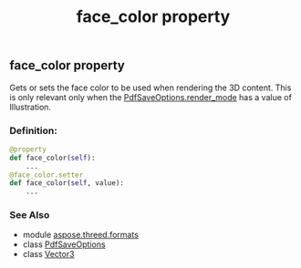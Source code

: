 ﻿---
title: face_color property
second_title: Aspose.3D for Python via .NET API References
description: 
type: docs
weight: 70
url: /python-net/aspose.threed.formats/pdfsaveoptions/face_color/
is_root: false
---

## face_color property


Gets or sets the face color to be used  when rendering the 3D content. 
This is only relevant only when the [PdfSaveOptions.render_mode](/3d/python-net/aspose.threed.formats/pdfsaveoptions#render_mode) has a value of Illustration.
### Definition:
```python
@property
def face_color(self):
    ...
@face_color.setter
def face_color(self, value):
    ...
```

### See Also
* module [aspose.threed.formats](../../)
* class [PdfSaveOptions](/3d/python-net/aspose.threed.formats/pdfsaveoptions)
* class [Vector3](/3d/python-net/aspose.threed.utilities/vector3)
